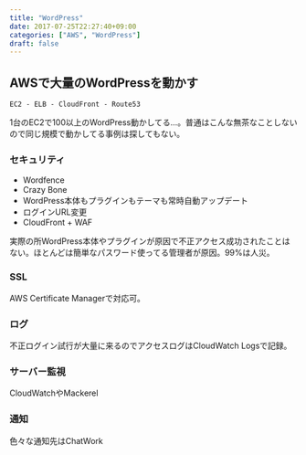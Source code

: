 ```yaml
---
title: "WordPress"
date: 2017-07-25T22:27:40+09:00
categories: ["AWS", "WordPress"]
draft: false
---
```


## AWSで大量のWordPressを動かす

`EC2 - ELB - CloudFront - Route53`

1台のEC2で100以上のWordPress動かしてる…。普通はこんな無茶なことしないので同じ規模で動かしてる事例は探してもない。

### セキュリティ
- Wordfence
- Crazy Bone
- WordPress本体もプラグインもテーマも常時自動アップデート
- ログインURL変更
- CloudFront + WAF

実際の所WordPress本体やプラグインが原因で不正アクセス成功されたことはない。ほとんどは簡単なパスワード使ってる管理者が原因。99%は人災。

### SSL
AWS Certificate Managerで対応可。

### ログ
不正ログイン試行が大量に来るのでアクセスログはCloudWatch Logsで記録。

### サーバー監視
CloudWatchやMackerel

### 通知
色々な通知先はChatWork
